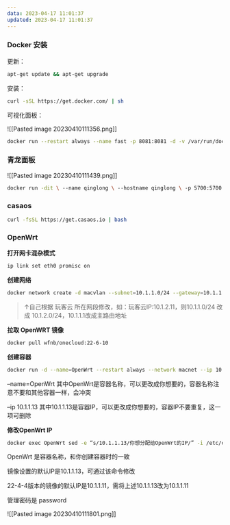 ```yaml
---
data: 2023-04-17 11:01:37
updated: 2023-04-17 11:01:37
---
```


### Docker 安装

更新：

```bash
apt-get update && apt-get upgrade
```

安装：

```bash
curl -sSL https://get.docker.com/ | sh
```

可视化面板：

![[Pasted image 20230410111356.png]]
```bash
docker run --restart always --name fast -p 8081:8081 -d -v /var/run/docker.sock:/var/run/docker.sock wangbinxingkong/fast
```


### 青龙面板

![[Pasted image 20230410111439.png]]

```bash
docker run -dit \ --name qinglong \ --hostname qinglong \ -p 5700:5700 \ -v $PWD/docker/ql/config:/ql/config \ -v $PWD/docker/ql/log:/ql/log \ -v $PWD/docker/ql/db:/ql/db \ -v $PWD/docker/ql/scripts:/ql/scripts \ -v $PWD/docker/ql/jbot:/ql/jbot \ --restart always \ whyour/qinglong:latest
```

### casaos

```bash
curl -fsSL https://get.casaos.io | bash
```


### OpenWrt

**打开网卡混杂模式**

```bash
ip link set eth0 promisc on
```

**创建网络**

```bash
docker network create -d macvlan --subnet=10.1.1.0/24 --gateway=10.1.1.1 -o parent=eth0 macnet
```

> ↑自己根据 玩客云 所在网段修改，如：玩客云IP:10.1.2.11，则10.1.1.0/24 改成 10.1.2.0/24，10.1.1.1改成主路由地址

**拉取 OpenWRT 镜像**

```bash
docker pull wfnb/onecloud:22-6-10
```

**创建容器**

```bash
docker run -d --name=OpenWrt --restart always --network macnet --ip 10.1.1.13 --privileged wfnb/onecloud:22-6-10 /sbin/init
```

–name=OpenWrt 其中OpenWrt是容器名称，可以更改成你想要的，容器名称注意不要和其他容器一样，会冲突

–ip 10.1.1.13 其中10.1.1.13是容器IP，可以更改成你想要的，容器IP不要重复，这一项可删除

**修改OpenWrt IP**

```bash
docker exec OpenWrt sed -e “s/10.1.1.13/你想分配给OpenWrt的IP/” -i /etc/config/network
```

OpenWrt 是容器名称，和你创建容器时的一致

镜像设置的默认IP是10.1.1.13，可通过该命令修改

22-4-4版本的镜像的默认IP是10.1.1.11，需将上述10.1.1.13改为10.1.1.11

管理密码是 password

![[Pasted image 20230410111801.png]]